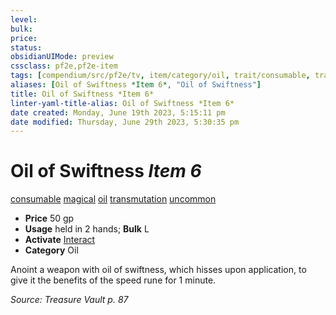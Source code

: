 ```yaml
---
level:
bulk:
price:
status:
obsidianUIMode: preview
cssclass: pf2e,pf2e-item
tags: [compendium/src/pf2e/tv, item/category/oil, trait/consumable, trait/magical, trait/oil, trait/transmutation, trait/uncommon]
aliases: [Oil of Swiftness *Item 6*, "Oil of Swiftness"]
title: Oil of Swiftness *Item 6*
linter-yaml-title-alias: Oil of Swiftness *Item 6*
date created: Monday, June 19th 2023, 5:15:11 pm
date modified: Thursday, June 29th 2023, 5:30:35 pm
---
```


# Oil of Swiftness *Item 6*

[consumable](rules/traits/consumable.md) [magical](rules/traits/magical.md) [oil](rules/traits/oil.md) [transmutation](rules/traits/transmutation.md) [uncommon](rules/traits/uncommon.md)  

- **Price** 50 gp
- **Usage** held in 2 hands; **Bulk** L
- **Activate** [Interact](rules/actions/interact.md)
- **Category** Oil

Anoint a weapon with oil of swiftness, which hisses upon application, to give it the benefits of the speed rune for 1 minute.

*Source: Treasure Vault p. 87*
